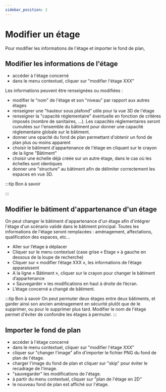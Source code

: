 ```yaml
---
sidebar_position: 2
---
```


# Modifier un étage

<Youtube code="yw4XtiZNnu8"/>

Pour modifier les informations de l'étage et importer le fond de plan,


## Modifier les informations de l'étage

-   accéder à l'étage concerné
-   dans le menu contextuel, cliquer sur "modifier l'étage XXX"

Les informations peuvent être renseignées ou modifiées :

-   modifier le "nom" de l'étage et son "niveau" par rapport aux autres étages
-   renseigner une "hauteur sous plafond" utile pour la vue 3D de l'étage
-   renseigner la "capacité réglementaire" éventuelle en fonction de critères imposés (nombre de sanitaires, ...). Les capacités réglementaires seront cumulées sur l'ensemble du bâtiment pour donner une capacité réglementaire globale sur le bâtiment.
-   donner une opacité du fond de plan permettant d'obtenir un fond de plan plus ou moins apparent
-   choisir le bâtiment d'appartenance de l'étage en cliquant sur le crayon de la ligne "Bâtiment"
-   choisir une échelle déjà créée sur un autre étage, dans le cas où les échelles sont identiques
-   donner une "structure" au bâtiment afin de délimiter correctement les espaces en vue 3D.

:::tip Bon à savoir

:::


## Modifier le bâtiment d'appartenance d'un étage

On peut changer le bâtiment d'appartenance d'un étage afin d'intégrer l'étage d'un scénario validé dans le bâtiment principal.
Toutes les informations de l'étage seront remplacées : aménagement, affectations, qualification des espaces, etc...

-	Aller sur l’étage à déplacer
-	Cliquer sur le menu contextuel (case grise « Etage » à gauche en dessous de la loupe de recherche)
-	Cliquer sur « modifier l’étage XXX », les informations de l’étage apparaissent
-	A la ligne « Bâtiment », cliquer sur le crayon pour changer le bâtiment d’appartenance
-	« Sauvegarder » les modifications en haut à droite de l’écran.
-	L’étage concerné a changé de bâtiment.

:::tip Bon à savoir
On peut permuter deux étages entre deux bâtiments, et garder ainsi son ancien aménagement en sécurité plutôt que de le supprimer, ou pour le supprimer plus tard. Modifier le nom de l'étage permet d'éviter de confondre les étages à permuter.
:::


## Importer le fond de plan

-   accéder à l'étage concerné
-   dans le menu contextuel, cliquer sur "modifier l'étage XXX"
-   cliquer sur "changer l'image" afin d'importer le fichier PNG du fond de plan de l'étage.
-   charger l'image du fond de plan et cliquer sur "skip" pour éviter le recadrage de l'image.
-   "sauvegarder" les modifications de l'étage.
-   à partir du menu contextuel, cliquer sur "plan de l'étage en 2D"
-   le nouveau fond de plan est affiché sur l'étage.






